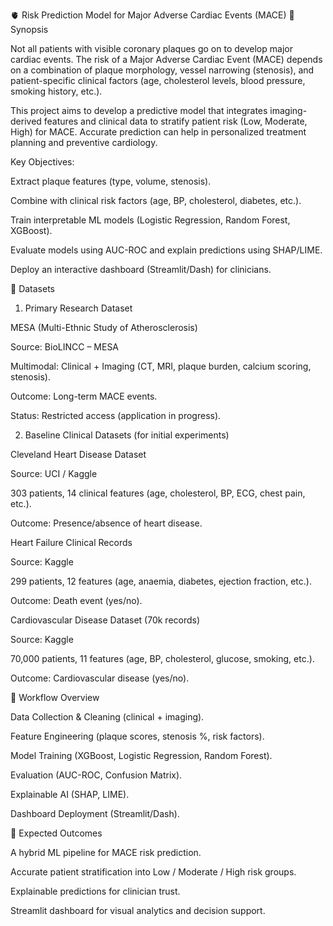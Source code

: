 🫀 Risk Prediction Model for Major Adverse Cardiac Events (MACE)
📌 Synopsis

Not all patients with visible coronary plaques go on to develop major cardiac events. The risk of a Major Adverse Cardiac Event (MACE) depends on a combination of plaque morphology, vessel narrowing (stenosis), and patient-specific clinical factors (age, cholesterol levels, blood pressure, smoking history, etc.).

This project aims to develop a predictive model that integrates imaging-derived features and clinical data to stratify patient risk (Low, Moderate, High) for MACE. Accurate prediction can help in personalized treatment planning and preventive cardiology.

Key Objectives:

Extract plaque features (type, volume, stenosis).

Combine with clinical risk factors (age, BP, cholesterol, diabetes, etc.).

Train interpretable ML models (Logistic Regression, Random Forest, XGBoost).

Evaluate models using AUC-ROC and explain predictions using SHAP/LIME.

Deploy an interactive dashboard (Streamlit/Dash) for clinicians.

📂 Datasets
1. Primary Research Dataset

MESA (Multi-Ethnic Study of Atherosclerosis)

Source: BioLINCC – MESA

Multimodal: Clinical + Imaging (CT, MRI, plaque burden, calcium scoring, stenosis).

Outcome: Long-term MACE events.

Status: Restricted access (application in progress).

2. Baseline Clinical Datasets (for initial experiments)

Cleveland Heart Disease Dataset

Source: UCI / Kaggle

303 patients, 14 clinical features (age, cholesterol, BP, ECG, chest pain, etc.).

Outcome: Presence/absence of heart disease.

Heart Failure Clinical Records

Source: Kaggle

299 patients, 12 features (age, anaemia, diabetes, ejection fraction, etc.).

Outcome: Death event (yes/no).

Cardiovascular Disease Dataset (70k records)

Source: Kaggle

70,000 patients, 11 features (age, BP, cholesterol, glucose, smoking, etc.).

Outcome: Cardiovascular disease (yes/no).

🚀 Workflow Overview

Data Collection & Cleaning (clinical + imaging).

Feature Engineering (plaque scores, stenosis %, risk factors).

Model Training (XGBoost, Logistic Regression, Random Forest).

Evaluation (AUC-ROC, Confusion Matrix).

Explainable AI (SHAP, LIME).

Dashboard Deployment (Streamlit/Dash).

🎯 Expected Outcomes

A hybrid ML pipeline for MACE risk prediction.

Accurate patient stratification into Low / Moderate / High risk groups.

Explainable predictions for clinician trust.

Streamlit dashboard for visual analytics and decision support.

